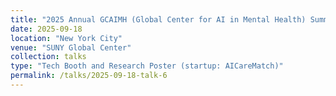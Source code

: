 ```yaml
---
title: "2025 Annual GCAIMH (Global Center for AI in Mental Health) Summit:"
date: 2025-09-18
location: "New York City"
venue: "SUNY Global Center"
collection: talks
type: "Tech Booth and Research Poster (startup: AICareMatch)"
permalink: /talks/2025-09-18-talk-6
---
```



